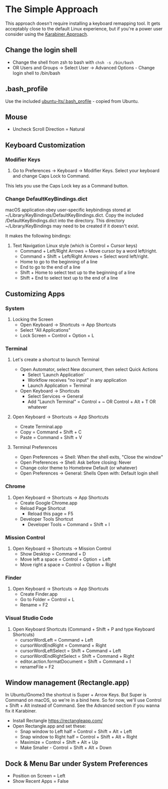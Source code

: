 # The Simple Approach

This approach doesn't require installing a keyboard remapping tool.
It gets acceptably close to the default Linux experience, but if you're a power user consider using the [Karabiner Approach](Karabiner.md).

## Change the login shell

- Change the shell from zsh to bash with `chsh -s /bin/bash`
- OR Users and Groups -> Select User -> Advanced Options - Change login shell to /bin/bash

## .bash_profile

Use the included [ubuntu-lts/.bash_profile](ubuntu-lts/.bash_profile) - copied from Ubuntu.

## Mouse

- Uncheck Scroll Direction = Natural

## Keyboard Customization

### Modifier Keys

1. Go to Preferences -> Keyboard -> Modifier Keys.
   Select your keyboard and change Caps Lock to Command.

This lets you use the Caps Lock key as a Command button.

### Change DefaultKeyBindings.dict

macOS application obey user-specific keybindings stored at ~/Library/KeyBindings/DefaultKeyBindings.dict.
Copy the included <distro>/DefaultKeyBindings.dict into the directory. This directory ~/Library/KeyBindings may need to be created if it doesn't exist.

It makes the following bindings:

1. Text Navigation Linux style (which is Control + Cursor keys)
   - Command + Left/Right Arrows = Move cursor by a word left/right.
   - Command + Shift + Left/Right Arrows = Select word left/right.
   - Home to go to the beginning of a line
   - End to go to the end of a line
   - Shift + Home to select text up to the beginning of a line
   - Shift + End to select text up to the end of a line

## Customizing Apps

### System

1. Locking the Screen
   - Open Keyboard -> Shortcuts -> App Shortcuts
   - Select "All Applications"
   - Lock Screen = Control + Option + L

### Terminal

1. Let's create a shortcut to launch Terminal

   - Open Automator, select New document, then select Quick Actions
     - Select 'Launch Application'
     - Workflow receives "no input" in any application
     - Launch Application = Terminal
   - Open Keyboard -> Shortcuts
     - Select Services -> General
     - Add "Launch Terminal" = Control + ~ OR Control + Alt + T OR whatever

2. Open Keyboard -> Shortcuts -> App Shortcuts

   - Create Terminal.app
   - Copy = Command + Shift + C
   - Paste = Command + Shift + V

3. Terminal Preferences
   - Open Preferences -> Shell: When the shell exits, "Close the window"
   - Open Preferences -> Shell: Ask before closing: Never
   - Change color theme to Homebrew Default (or whatever)
   - Open Preferences -> General: Shells Open with: Default login shell

### Chrome

1. Open Keyboard -> Shortcuts -> App Shortcuts
   - Create Google Chrome.app
   - Reload Page Shortcut
     - Reload this page = F5
   - Developer Tools Shortcut
     - Developer Tools = Command + Shift + I

### Mission Control

1. Open Keyboard -> Shortcuts -> Mission Control
   - Show Desktop = Command + D
   - Move left a space = Control + Option + Left
   - Move right a space = Control + Option + Right

### Finder

1. Open Keyboard -> Shortcuts -> App Shortcuts
   - Create Finder.app
   - Go to Folder = Control + L
   - Rename = F2

### Visual Studio Code

1. Open Keyboard Shortcuts (Command + Shift + P and type Keyboard Shortcuts)
   - cursorWordLeft = Command + Left
   - cursorWordEndRight = Command + Right
   - cursorWordLeftSelect = Shift + Command + Left
   - cursorWordEndRightSelect = Shift + Command + Right
   - editor.action.formatDocument = Shift + Command + I
   - renameFile = F2

## Window management (Rectangle.app)

In Ubuntu/Gnome3 the shortcut is Super + Arrow Keys. But Super is Command on macOS, so we're in a bind here.
So for now, we'll use Control + Shift + Alt instead of Command. See the Advanced section if you wanna fix it Karabiner.

- Install Rectangle https://rectangleapp.com/
- Open Rectangle.app and set these:
  - Snap window to Left half = Control + Shift + Alt + Left
  - Snap window to Right half = Control + Shift + Alt + Right
  - Maximize = Control + Shift + Alt + Up
  - Make Smaller - Control + Shift + Alt + Down

## Dock & Menu Bar under System Preferences

- Position on Screen = Left
- Show Recent Apps = False
